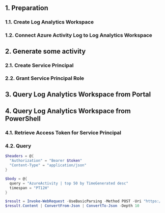 ## 1. Preparation

### 1.1. Create Log Analytics Workspace



### 1.2. Connect Azure Activity Log to Log Analytics Workspace



## 2. Generate some activity

### 2.1. Create Service Principal



### 2.2. Grant Service Principal Role



## 3. Query Log Analytics Workspace from Portal



## 4.  Query Log Analytics Workspace from PowerShell

### 4.1. Retrieve Access Token for Service Principal



### 4.2. Query



```powershell
$headers = @{
  "Authorization" = "Bearer $token"
  "Content-Type" = "application/json"
}

$body = @{
  query = "AzureActivity | top 50 by TimeGenerated desc"
  timespan = "PT12H"
}

$result = Invoke-WebRequest -UseBasicParsing -Method POST -Uri "https://westus2.api.loganalytics.io/v1/workspaces/$wsId/query" -Body ($body | ConvertTo-Json) -Headers $headers
$result.Content | ConvertFrom-Json | ConvertTo-Json -Depth 10
```



